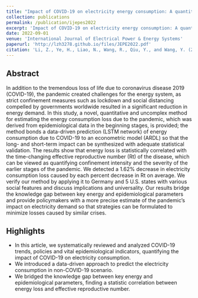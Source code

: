 ```yaml
---
title: "Impact of COVID-19 on electricity energy consumption: A quantitative analysis on electricity"
collection: publications
permalink: /publication/ijepes2022
excerpt: 'Impact of COVID-19 on electricity energy consumption: A quantitative analysis on electricity'
date: 2022-09-01
venue: 'International Journal of Electrical Power & Energy Systems'
paperurl: 'http://lzh3278.github.io/files/JEPE2022.pdf'
citation: 'Li, Z., Ye, H., Liao, N., Wang, R., Qiu, Y., and Wang, Y. (2022). Impact of COVID-19 on electricity energy consumption: A quantitative analysis on electricity. International Journal of Electrical Power & Energy Systems 140, 108084.'
---
```


Abstract
------
In addition to the tremendous loss of life due to coronavirus disease 2019 (COVID-19), the pandemic created challenges for the energy system, as strict confinement measures such as lockdown and social distancing compelled by governments worldwide resulted in a significant reduction in energy demand. In this study, a novel, quantitative and uncomplex method for estimating the energy consumption loss due to the pandemic, which was derived from epidemiological data in the beginning stages, is provided; the method bonds a data-driven prediction (LSTM network) of energy consumption due to COVID-19 to an econometric model (ARDL) so that the long- and short-term impact can be synthesized with adequate statistical validation. The results show that energy loss is statistically correlated with the time-changing effective reproductive number (Rt) of the disease, which can be viewed as quantifying confinement intensity and the severity of the earlier stages of the pandemic. We detected a 1.62% decrease in electricity consumption loss caused by each percent decrease in Rt on average. We verify our method by applying it to Germany and 5 U.S. states with various social features and discuss implications and universality. Our results bridge the knowledge gap between key energy and epidemiological parameters and provide policymakers with a more precise estimate of the pandemic’s impact on electricity demand so that strategies can be formulated to minimize losses caused by similar crises.
  
Highlights
------
* In this article, we systematically reviewed and analyzed COVID-19 trends, policies and vital epidemiological indicators, quantifying the impact of COVID-19 on electricity consumption.
* We introduced a data-driven approach to predict the electricity consumption in non-COVID-19 scenario.
* We bridged the knowledge gap between key energy and epidemiological parameters, finding a statistic correlation between energy loss and effective reproductive number.
